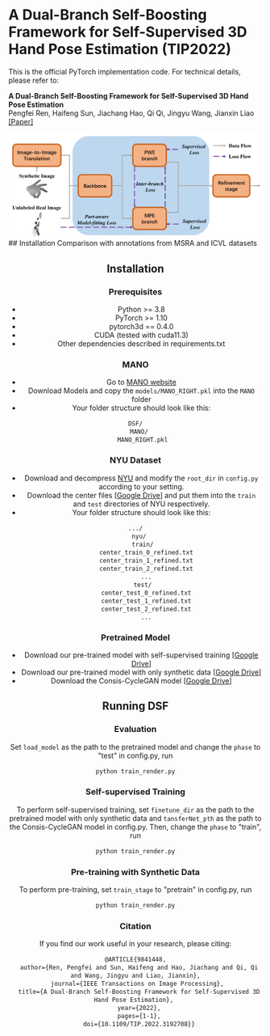 # A Dual-Branch Self-Boosting Framework for Self-Supervised 3D Hand Pose Estimation (TIP2022) 

This is the official PyTorch implementation code. For technical details, please refer to:

**A Dual-Branch Self-Boosting Framework for Self-Supervised 3D Hand Pose Estimation** <br />
Pengfei Ren, Haifeng Sun, Jiachang Hao, Qi Qi, Jingyu Wang, Jianxin Liao <br />
[[Paper]](https://ieeexplore.ieee.org/document/9841448)

<img src="S1-introduction.jpg" width = 900 align=middle>
## Installation
Comparison with annotations from MSRA and ICVL datasets
<gif src="pic/icvl.gif" width = 900 align=middle>

## Installation
### Prerequisites

- Python >= 3.8
- PyTorch >= 1.10
- pytorch3d == 0.4.0
- CUDA (tested with cuda11.3)
- Other dependencies described in requirements.txt

### MANO

- Go to [MANO website](http://mano.is.tue.mpg.de/)
- Download Models and copy the `models/MANO_RIGHT.pkl` into the `MANO` folder
- Your folder structure should look like this:
```
DSF/
  MANO/
    MANO_RIGHT.pkl
```
### NYU Dataset
- Download and decompress [NYU](https://jonathantompson.github.io/NYU_Hand_Pose_Dataset.htm) and modify the `root_dir` in `config.py` according to your setting.
- Download the center files [[Google Drive](https://drive.google.com/drive/folders/1POQ5g3LnzAtXCvtzVF_WJoZuxLoseKuX?usp=sharing)] and put them into the `train` and `test` directories of NYU respectively.
- Your folder structure should look like this:
```
.../
  nyu/
    train/
      center_train_0_refined.txt
      center_train_1_refined.txt
      center_train_2_refined.txt
      ...
    test/
      center_test_0_refined.txt
      center_test_1_refined.txt
      center_test_2_refined.txt
      ...
```
### Pretrained Model
- Download our pre-trained model with self-supervised training [[Google Drive](https://drive.google.com/drive/folders/1XCU3ZifvaF47Fih9y-i47kTshwvcNzii?usp=sharing)]
- Download our pre-trained model with only synthetic data [[Google Drive](https://drive.google.com/drive/folders/1VQDbboU8dVSMi2ZA26mkkDJ3jOPxDTWy?usp=sharing)]
- Download the Consis-CycleGAN model [[Google Drive](https://drive.google.com/drive/folders/1tyiLc8isxyfg7vi8cS9F4gmCzrSmceBc?usp=sharing)]

## Running DSF
### Evaluation
Set `load_model` as the path to the pretrained model and change the `phase` to "test" in config.py, run
```bash
python train_render.py
```

### Self-supervised Training
To perform self-supervised training, set `finetune_dir` as the path to the pretrained model with only synthetic data and `tansferNet_pth` as the path to the Consis-CycleGAN model in config.py.
Then, change the `phase` to "train", run
```bash
python train_render.py
```

### Pre-training with Synthetic Data
To perform pre-training, set `train_stage` to "pretrain" in config.py, run
```bash
python train_render.py
```
### Citation

If you find our work useful in your research, please citing:

```
@ARTICLE{9841448,
  author={Ren, Pengfei and Sun, Haifeng and Hao, Jiachang and Qi, Qi and Wang, Jingyu and Liao, Jianxin},
  journal={IEEE Transactions on Image Processing}, 
  title={A Dual-Branch Self-Boosting Framework for Self-Supervised 3D Hand Pose Estimation}, 
  year={2022},
  pages={1-1},
  doi={10.1109/TIP.2022.3192708}}
```

